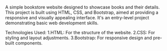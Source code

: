 A simple bookstore website designed to showcase books and their details. This project is built using HTML, CSS, and Bootstrap, aimed at providing a responsive and visually appealing interface. It's an entry-level project demonstrating basic web development skills.

Technologies Used:
1.HTML: For the structure of the website.
2.CSS: For styling and layout adjustments.
3.Bootstrap: For responsive design and pre-built components.

